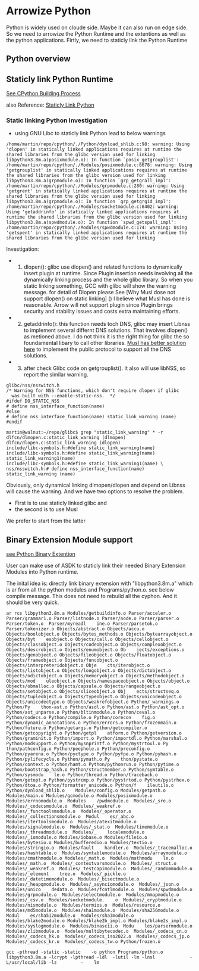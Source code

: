 # Arrowize Python
Python is widely used on cloude side. Maybe it can also run on edge side. So we need to arrowize the Python Runtime and the extentions as well as the python applications. Firtly, we need to staticly link the Python Runtime 

## Python overview

## Staticly link Python Runtime
[See CPython Building Process](https://github.com/python/cpython/blob/master/Modules/Setup)

also Reference: [Staticly Link Python](https://stackoverflow.com/questions/1150373/compile-the-python-interpreter-statically)

### Static linking Python Investigation
* using GNU Libc to staticly link Python lead to below warnings
```Console
/home/martin/repo/cpython/./Python/dynload_shlib.c:98: warning: Using 'dlopen' in statically linked applications requires at runtime the shared libraries from the glibc version used for linking
libpython3.8m.a(posixmodule.o): In function `posix_getgrouplist':
/home/martin/repo/cpython/./Modules/posixmodule.c:6678: warning: Using 'getgrouplist' in statically linked applications requires at runtime the shared libraries from the glibc version used for linking
libpython3.8m.a(grpmodule.o): In function `grp_getgrall_impl':
/home/martin/repo/cpython/./Modules/grpmodule.c:280: warning: Using 'getgrent' in statically linked applications requires at runtime the shared libraries from the glibc version used for linking
libpython3.8m.a(grpmodule.o): In function `grp_getgrgid_impl':
/home/martin/repo/cpython/./Modules/socketmodule.c:6402: warning: Using 'getaddrinfo' in statically linked applications requires at runtime the shared libraries from the glibc version used for linking
libpython3.8m.a(spwdmodule.o): In function `spwd_getspall_impl':
/home/martin/repo/cpython/./Modules/spwdmodule.c:174: warning: Using 'getspent' in statically linked applications requires at runtime the shared libraries from the glibc version used for linking
```

Investigation:

 * 1. dlopen(): glibc use dlopen() and related functions to dynamically insert plugin at runtime. Since Plugin insertion needs involving all the dynamically linking process and the whole glibc library. So when you static linking something, GCC with glibc will show the warning message. for detail of Dlopen please See [Why Musl dose not support dlopen() on static linking] ()
I believe what Musl has done is reasonable. Arrow will not support plugin since Plugin brings security and
stability issues and costs extra maintaining efforts.
 * 2. getaddrinfo(): this function needs toch DNS, glibc may insert Libnss to implement several differnt DNS solutions. That involves dlopen() as metioned above. I do not think it is the right thing for glibc the so foundamental libary to call other libraries. [Musl has better solution here]() to implement the public protocol to support all the DNS solutions. 
 * 3. after check Glibc code on getgrouplist(). It also will use libNSS, so report the similar warning. 
 ``` code c
glibc/nss/nsswitch.h
/* Warning for NSS functions, which don't require dlopen if glibc
   was built with --enable-static-nss.  */
#ifdef DO_STATIC_NSS
# define nss_interface_function(name)
#else
# define nss_interface_function(name) static_link_warning (name)
#endif
 ```
 
 ``` console
martin@walnut:~/repo/glibc$ grep "static_link_warning" * -r
dlfcn/dlmopen.c:static_link_warning (dlmopen)
dlfcn/dlopen.c:static_link_warning (dlopen)
include/libc-symbols.h:#define static_link_warning(name)
include/libc-symbols.h:#define static_link_warning(name) static_link_warning1(name)
include/libc-symbols.h:#define static_link_warning1(name) \
nss/nsswitch.h:# define nss_interface_function(name) static_link_warning (name)
 ```
 Obviously, only dynamical linking dlmopen/dlopen and depend on Libnss will cause the warning. And we have two options to resolve the problem. 
* First is to use staticly linked glibc and
* the second is to use Musl

We prefer to start from the latter

## Binary Extension Module support
[see Python Binary Extention ](https://packaging.python.org/guides/packaging-binary-extensions/)

User can make use of ASDK to staticly link their needed Binary Extension Modules into Python runtime.

The inital idea is:
directly link binary extension with "libpython3.8m.a" which is ar from all the python modules and Programs/python.o. see below compile message. This does not need to rebuild all the cyphon. And it should be very quick. 
```
ar rcs libpython3.8m.a Modules/getbuildinfo.o Parser/acceler.o Parser/grammar1.o Parser/listnode.o Parser/node.o Parser/parser.o Parser/token.o  Parser/myreadl    ine.o Parser/parsetok.o Parser/tokenizer.o Objects/abstract.o Objects/accu.o Objects/boolobject.o Objects/bytes_methods.o Objects/bytearrayobject.o Objects/byt    esobject.o Objects/call.o Objects/cellobject.o Objects/classobject.o Objects/codeobject.o Objects/complexobject.o Objects/descrobject.o Objects/enumobject.o Ob    jects/exceptions.o Objects/genobject.o Objects/fileobject.o Objects/floatobject.o Objects/frameobject.o Objects/funcobject.o Objects/interpreteridobject.o Obje    cts/iterobject.o Objects/listobject.o Objects/longobject.o Objects/dictobject.o Objects/odictobject.o Objects/memoryobject.o Objects/methodobject.o Objects/mod    uleobject.o Objects/namespaceobject.o Objects/object.o Objects/obmalloc.o Objects/capsule.o Objects/rangeobject.o Objects/setobject.o Objects/sliceobject.o Obj    ects/structseq.o Objects/tupleobject.o Objects/typeobject.o Objects/unicodeobject.o Objects/unicodectype.o Objects/weakrefobject.o Python/_warnings.o Python/Py    thon-ast.o Python/asdl.o Python/ast.o Python/ast_opt.o Python/ast_unparse.o Python/bltinmodule.o Python/ceval.o Python/codecs.o Python/compile.o Python/corecon    fig.o Python/dynamic_annotations.o Python/errors.o Python/frozenmain.o Python/future.o Python/getargs.o Python/getcompiler.o Python/getcopyright.o Python/getpl    atform.o Python/getversion.o Python/graminit.o Python/import.o Python/importdl.o Python/marshal.o Python/modsupport.o Python/mysnprintf.o Python/mystrtoul.o Py    thon/pathconfig.o Python/peephole.o Python/preconfig.o Python/pyarena.o Python/pyctype.o Python/pyfpe.o Python/pyhash.o Python/pylifecycle.o Python/pymath.o Py    thon/pystate.o Python/context.o Python/hamt.o Python/pythonrun.o Python/pytime.o Python/bootstrap_hash.o Python/structmember.o Python/symtable.o Python/sysmodu    le.o Python/thread.o Python/traceback.o Python/getopt.o Python/pystrcmp.o Python/pystrtod.o Python/pystrhex.o Python/dtoa.o Python/formatter_unicode.o Python/f    ileutils.o Python/dynload_shlib.o    Modules/config.o Modules/getpath.o Modules/main.o Modules/gcmodule.o Modules/posixmodule.o  Modules/errnomodule.o  Modules    /pwdmodule.o  Modules/_sre.o  Modules/_codecsmodule.o  Modules/_weakref.o  Modules/_functoolsmodule.o  Modules/_operator.o  Modules/_collectionsmodule.o  Modul    es/_abc.o  Modules/itertoolsmodule.o  Modules/atexitmodule.o  Modules/signalmodule.o  Modules/_stat.o  Modules/timemodule.o  Modules/_threadmodule.o  Modules/_    localemodule.o  Modules/_iomodule.o Modules/iobase.o Modules/fileio.o Modules/bytesio.o Modules/bufferedio.o Modules/textio.o Modules/stringio.o  Modules/fault    handler.o  Modules/_tracemalloc.o Modules/hashtable.o  Modules/symtablemodule.o  Modules/arraymodule.o  Modules/cmathmodule.o Modules/_math.o  Modules/mathmodu    le.o Modules/_math.o  Modules/_contextvarsmodule.o  Modules/_struct.o  Modules/_weakref.o  Modules/_testcapimodule.o  Modules/_randommodule.o  Modules/_element    tree.o  Modules/_pickle.o  Modules/_datetimemodule.o  Modules/_bisectmodule.o  Modules/_heapqmodule.o  Modules/_asynciomodule.o  Modules/_json.o  Modules/unico    dedata.o  Modules/fcntlmodule.o  Modules/spwdmodule.o  Modules/grpmodule.o  Modules/selectmodule.o  Modules/mmapmodule.o  Modules/_csv.o  Modules/socketmodule.    o  Modules/_cryptmodule.o  Modules/nismodule.o  Modules/termios.o  Modules/resource.o  Modules/md5module.o  Modules/sha1module.o  Modules/sha256module.o  Modul    es/sha512module.o  Modules/sha3module.o  Modules/blake2module.o Modules/blake2b_impl.o Modules/blake2s_impl.o  Modules/syslogmodule.o  Modules/binascii.o  Modu    les/parsermodule.o  Modules/zlibmodule.o  Modules/multibytecodec.o  Modules/_codecs_cn.o  Modules/_codecs_hk.o  Modules/_codecs_iso2022.o  Modules/_codecs_jp.o      Modules/_codecs_kr.o  Modules/_codecs_tw.o Python/frozen.o

gcc -pthread -static -static    -o python Programs/python.o libpython3.8m.a -lcrypt -lpthread -ldl  -lutil -lm -lnsl             -L/usr/local/lib -lz         -    lm 
```
